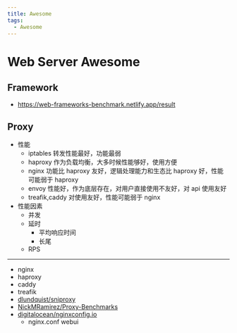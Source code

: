 ```yaml
---
title: Awesome
tags:
  - Awesome
---
```


# Web Server Awesome

## Framework

- https://web-frameworks-benchmark.netlify.app/result

## Proxy

- 性能
  - iptables 转发性能最好，功能最弱
  - haproxy 作为负载均衡，大多时候性能够好，使用方便
  - nginx 功能比 haproxy 友好，逻辑处理能力和生态比 haproxy 好，性能可能弱于 haproxy
  - envoy 性能好，作为底层存在，对用户直接使用不友好，对 api 使用友好
  - treafik,caddy 对使用友好，性能可能弱于 nginx
- 性能因素
  - 并发
  - 延时
    - 平均响应时间
    - 长尾
  - RPS

---

- nginx
- haproxy
- caddy
- treafik
- [dlundquist/sniproxy](https://github.com/dlundquist/sniproxy)
- [NickMRamirez/Proxy-Benchmarks](https://github.com/NickMRamirez/Proxy-Benchmarks)
- [digitalocean/nginxconfig.io](https://github.com/digitalocean/nginxconfig.io)
  - nginx.conf webui
